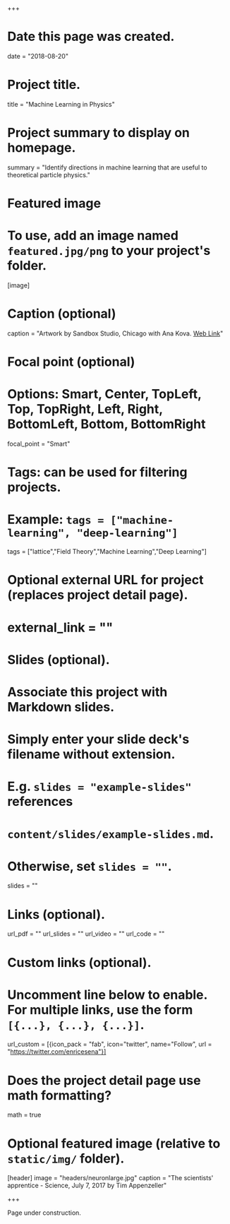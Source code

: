 +++
# Date this page was created.
date = "2018-08-20"

# Project title.
title = "Machine Learning in Physics"

# Project summary to display on homepage.
summary = "Identify directions in machine learning that are useful to theoretical particle physics."

# Featured image
# To use, add an image named `featured.jpg/png` to your project's folder.
[image]
  # Caption (optional)
  caption = "Artwork by Sandbox Studio, Chicago with Ana Kova. [Web Link](https://www.symmetrymagazine.org/article/deep-learning-takes-on-physics?language=pt-br&page=1)"

  # Focal point (optional)
  # Options: Smart, Center, TopLeft, Top, TopRight, Left, Right, BottomLeft, Bottom, BottomRight
  focal_point = "Smart"

# Tags: can be used for filtering projects.
# Example: `tags = ["machine-learning", "deep-learning"]`
tags = ["lattice","Field Theory","Machine Learning","Deep Learning"]

# Optional external URL for project (replaces project detail page).
# external_link = ""

# Slides (optional).
#   Associate this project with Markdown slides.
#   Simply enter your slide deck's filename without extension.
#   E.g. `slides = "example-slides"` references
#   `content/slides/example-slides.md`.
#   Otherwise, set `slides = ""`.
slides = ""

# Links (optional).
url_pdf = ""
url_slides = ""
url_video = ""
url_code = ""

# Custom links (optional).
#   Uncomment line below to enable. For multiple links, use the form `[{...}, {...}, {...}]`.
url_custom = [{icon_pack = "fab", icon="twitter", name="Follow", url = "https://twitter.com/enricesena"}]

# Does the project detail page use math formatting?
math = true

# Optional featured image (relative to `static/img/` folder).
[header]
image = "headers/neuronlarge.jpg"
caption = "The scientists' apprentice - Science, July 7, 2017 by Tim Appenzeller"

+++

Page under construction.
